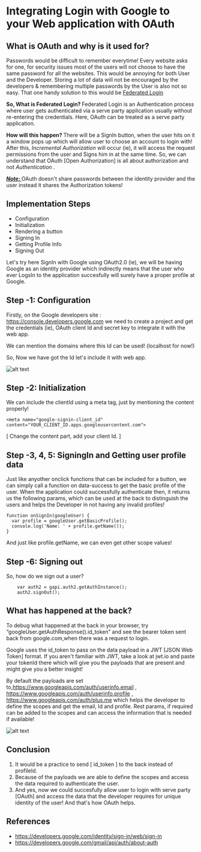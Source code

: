 # Integrating Login with Google to your Web application with OAuth

## What is OAuth and why is it used for?

Passwords would be difficult to remember everytime! Every website asks for one, for security issues most of the users will not choose to have the same password for all the websites. This would be annoying for both User and the Developer. Storing a lot of data will not be encouraged by the developers & remembering multiple passwords by the User is also not so easy. That one handy solution to this would be <u> Federated Login </u>

<b> So, What is Federated Login? </b>
Federated Login is an Authentication process where user gets authenticated via a serve party application usually without re-entering the credentials. Here, OAuth can be treated as a serve party application.

<b> How will this happen? </b>
There will be a SignIn button, when the user hits on it a window pops up which will allow user to choose an account to login with! After this, 
<i> Incremental Authorization </i> will occur (ie), it will access the request permissions from the user and Signs him in at the same time. So, we can understand that OAuth [Open Authorization] is all about authorization and not <i> Authentication </i>.

<b><u><i> Note: </i></u></b> OAuth doesn't share passwords between the identity provider and the user instead it shares the Authorization tokens!

## Implementation Steps 

* Configuration
* Initialization
* Rendering a button
* Signing In
* Getting Profile Info
* Signing Out

Let's try here SignIn with Google using OAuth2.0 (ie), we will be having Google as an identity provider which indirectly means that the user who ever LogsIn to the application succesfully will surely have a proper profile at Google. 

## Step -1: Configuration

Firstly, on the Google developers site : https://console.developers.google.com we need to create a project and get the credentials (ie), OAuth client Id and secret key to integrate it with the web app.

We can mention the domains where this Id can be used! (localhost for now!)

So, Now we have got the Id let's include it with web app.

![alt text](https://github.com/rishitha24/Web/blob/main/OAuth/images/4.jpeg)

## Step -2: Initialization

We can include the clientId using a meta tag, just by mentioning the content properly!

```
<meta name="google-signin-client_id" content="YOUR_CLIENT_ID.apps.googleusercontent.com"> 
```

[ Change the content part, add your client Id. ]

## Step -3, 4, 5: SigningIn and Getting user profile data

Just like anyother onclick functions that can be included for a button, we can simply call a function on data-success to get the basic profile of the user. When the application could successfully authenticate then, it returns us the following params, which can be used at the back to distinguish the users and helps the Developer in not having any invalid profiles!

```
function onSignIn(googleUser) {
  var profile = googleUser.getBasicProfile();
  console.log('Name: ' + profile.getName());
}
```
And just like profile.getName, we can even get other scope values!

## Step -6: Signing out

So, how do we sign out a user?

```
    var auth2 = gapi.auth2.getAuthInstance();
    auth2.signOut();
```

## What has happened at the back?

To debug what happened at the back in your browser, try “googleUser.getAuthResponse().id_token” and see the bearer token sent back from google.com,when there was a request to login.

Google uses the id_token to pass on the data payload in a JWT [JSON Web Token] format. If you aren't familiar with JWT, take a look at jwt.io and paste your tokenId there which will give you the payloads that are present and might give you a better insight!

By default the payloads are set to,https://www.googleapis.com/auth/userinfo.email , https://www.googleapis.com/auth/userinfo.profile , https://www.googleapis.com/auth/plus.me which helps the developer to define the scopes and get the email, Id and profile. Rest params, if required can be added to the scopes and can access the information that is needed if available!

![alt text](https://github.com/rishitha24/Web/blob/main/OAuth/images/5.jpeg)

## Conclusion

1. It would be a practice to send [ id_token ] to the back instead of profileId. 
2. Because of the payloads we are able to define the scopes and access the data required to authenticate the user.
3. And yes, now we could succesfully allow user to login with serve party [OAuth] and access the data that the developer requires for unique identity of the user! And that's how OAuth helps.

## References

* https://developers.google.com/identity/sign-in/web/sign-in
* https://developers.google.com/gmail/api/auth/about-auth


